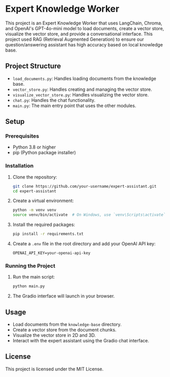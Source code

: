 # Expert Knowledge Worker

This project is an Expert Knowledge Worker that uses LangChain, Chroma, and OpenAI's GPT-4o-mini model to load documents, create a vector store, visualize the vector store, and provide a conversational interface.
This project used RAG (Retrieval Augmented Generation) to ensure our question/answering assistant has high accuracy based on local knowledge base.

## Project Structure

- `load_documents.py`: Handles loading documents from the knowledge base.
- `vector_store.py`: Handles creating and managing the vector store.
- `visualize_vector_store.py`: Handles visualizing the vector store.
- `chat.py`: Handles the chat functionality.
- `main.py`: The main entry point that uses the other modules.

## Setup

### Prerequisites

- Python 3.8 or higher
- pip (Python package installer)

### Installation

1. Clone the repository:

   ```sh
   git clone https://github.com/your-username/expert-assistant.git
   cd expert-assistant
   ```

2. Create a virtual environment:

   ```sh
   python -m venv venv
   source venv/bin/activate  # On Windows, use `venv\Scripts\activate`
   ```

3. Install the required packages:

   ```sh
   pip install -r requirements.txt
   ```

4. Create a `.env` file in the root directory and add your OpenAI API key:

   ```env
   OPENAI_API_KEY=your-openai-api-key
   ```

### Running the Project

1. Run the main script:

   ```sh
   python main.py
   ```

2. The Gradio interface will launch in your browser.

## Usage

- Load documents from the `knowledge-base` directory.
- Create a vector store from the document chunks.
- Visualize the vector store in 2D and 3D.
- Interact with the expert assistant using the Gradio chat interface.

## License

This project is licensed under the MIT License.
